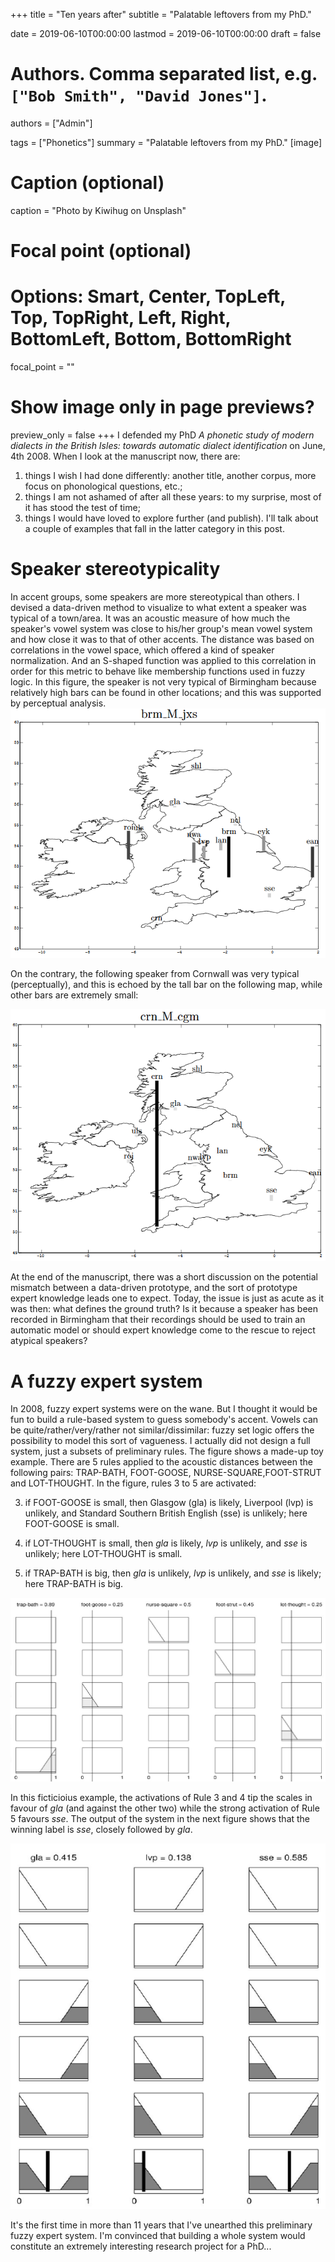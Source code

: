 +++
title = "Ten years after"
subtitle = "Palatable leftovers from my PhD."

date = 2019-06-10T00:00:00
lastmod = 2019-06-10T00:00:00
draft = false

# Authors. Comma separated list, e.g. `["Bob Smith", "David Jones"]`.
authors = ["Admin"]

tags = ["Phonetics"]
summary = "Palatable leftovers from my PhD."
[image]
  # Caption (optional)
  caption = "Photo by Kiwihug on Unsplash"

  # Focal point (optional)
  # Options: Smart, Center, TopLeft, Top, TopRight, Left, Right, BottomLeft, Bottom, BottomRight
  focal_point = ""

  # Show image only in page previews?
  preview_only = false
+++
I defended my PhD  *A phonetic study of modern dialects in the British Isles: towards automatic dialect identification* on June, 4th 2008. When I look at the manuscript now, there are:

1. things I wish I had done differently: another title, another corpus, more focus on phonological questions, etc.;
2. things I am not ashamed of after all these years: to my surprise, most of it has stood the test of time;
3. things I would have loved to explore further (and publish). I'll talk about a couple of examples that fall in the latter category in this post.

# Speaker stereotypicality
In accent groups, some speakers are more stereotypical than others. I devised a data-driven method to visualize to what extent a speaker was typical of a town/area. It was an acoustic measure of how much the speaker's vowel system was close to his/her group's mean vowel system and how close it was to that of other accents. The distance was based on correlations in the vowel space, which offered a kind of speaker normalization. And an S-shaped function was applied to this correlation in order for this metric to behave like membership functions used in fuzzy logic. In this figure, the speaker is not very typical of Birmingham because relatively high bars can be found in other locations; and this was supported by perceptual analysis. 
![stereotypical](brmBadSpk.png)

On the contrary, the following speaker from Cornwall was very typical (perceptually), and this is echoed by the tall bar on the following map, while other bars are extremely small:

![stereotypical](crnGoodSpk.png)

At the end of the manuscript, there was a short discussion on the potential mismatch between a data-driven prototype, and the sort of prototype expert knowledge leads one to expect. Today, the issue is just as acute as it was then: what defines the ground truth? Is it because a speaker has been recorded in Birmingham that their recordings should be used to train an automatic model or should expert knowledge come to the rescue to reject atypical speakers? 

# A fuzzy expert system

In 2008, fuzzy expert systems were on the wane. But I thought it would be fun to build a rule-based system to guess somebody's accent. Vowels can be quite/rather/very/rather not similar/dissimilar: fuzzy set logic offers the possibility to model this sort of vagueness. I actually did not design a full system, just a subsets of preliminary rules. The figure shows a made-up toy example. There are 5 rules applied to the acoustic distances between the following pairs: TRAP-BATH, FOOT-GOOSE, NURSE-SQUARE,FOOT-STRUT and LOT-THOUGHT. In the figure, rules 3 to 5 are activated:

3. if FOOT-GOOSE is small, then Glasgow (gla) is likely, Liverpool (lvp) is unlikely, and Standard Southern British English (sse) is unlikely; here FOOT-GOOSE is small. 

4. if LOT-THOUGHT is small, then *gla* is likely, *lvp* is unlikely, and *sse* is unlikely; here LOT-THOUGHT is small.


5. if TRAP-BATH is big, then *gla* is unlikely, *lvp* is unlikely, and *sse* is likely; here TRAP-BATH is big. 


![fuzzy](fuzzyRules.png)

In this ficticioius example, the activations of Rule 3 and 4 tip the scales in favour of *gla* (and against the other two) while the strong activation of Rule 5 favours *sse*. The output of the system in the next figure shows that the winning label is *sse*, closely followed by *gla*. 

![fuzzy](fuzzyOutput.png)

It's the first time in more than 11 years that I've unearthed this preliminary fuzzy expert system. I'm convinced that building a whole system would constitute an extremely interesting research project for a PhD...










